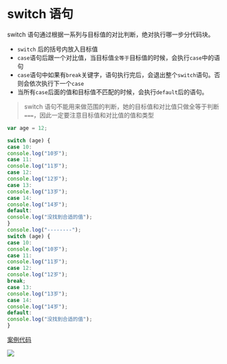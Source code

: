 # switch 语句

switch 语句通过根据一系列与目标值的对比判断，绝对执行哪一步分代码块。

- `switch` 后的括号内放入目标值
- `case`语句后跟一个对比值，当目标值`全等于`目标值的时候，会执行`case`中的语句
- `case`语句中如果有`break`关键字，语句执行完后，会退出整个`switch`语句。否则会依次执行下一个`case`
- 当所有`case`后面的值和目标值不匹配的时候，会执行`default`后的语句。

> switch 语句不能用来做范围的判断，她的目标值和对比值只做全等于判断`===`，因此一定要注意目标值和对比值的值和类型

```js
var age = 12;

switch (age) {
case 10:
console.log("10岁");
case 11:
console.log("11岁");
case 12:
console.log("12岁");
case 13:
console.log("13岁");
case 14:
console.log("14岁");
default:
console.log("没找到合适的值");
}
console.log("--------");
switch (age) {
case 10:
console.log("10岁");
case 11:
console.log("11岁");
case 12:
console.log("12岁");
break;
case 13:
console.log("13岁");
case 14:
console.log("14岁");
default:
console.log("没找到合适的值");
}
```

[案例代码](./demo/demo01.html)

![](./images/01.png)
